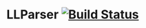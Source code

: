 # LLParser [![Build Status](https://travis-ci.org/adonis0147/LLParser.svg?branch=main)](https://travis-ci.org/adonis0147/LLParser)
